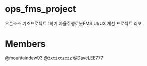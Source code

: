 # ops_fms_project
오픈소스 기초프로젝트 1학기 자율주행로봇FMS UI/UX 개선 프로젝트 리포

# Members
@mountaindew93 @zxczxczczz @DaveLEE777
